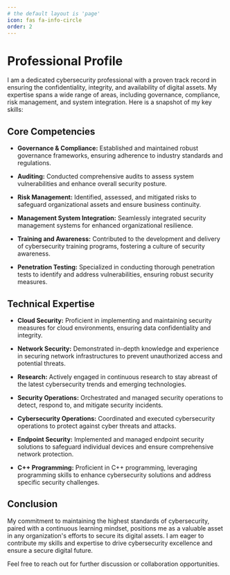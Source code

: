 ```yaml
---
# the default layout is 'page'
icon: fas fa-info-circle
order: 2
---
```

# Professional Profile

I am a dedicated cybersecurity professional with a proven track record in ensuring the confidentiality, integrity, and availability of digital assets. My expertise spans a wide range of areas, including governance, compliance, risk management, and system integration. Here is a snapshot of my key skills:

## Core Competencies

- **Governance & Compliance:** Established and maintained robust governance frameworks, ensuring adherence to industry standards and regulations.

- **Auditing:** Conducted comprehensive audits to assess system vulnerabilities and enhance overall security posture.

- **Risk Management:** Identified, assessed, and mitigated risks to safeguard organizational assets and ensure business continuity.

- **Management System Integration:** Seamlessly integrated security management systems for enhanced organizational resilience.

- **Training and Awareness:** Contributed to the development and delivery of cybersecurity training programs, fostering a culture of security awareness.

- **Penetration Testing:** Specialized in conducting thorough penetration tests to identify and address vulnerabilities, ensuring robust security measures.

## Technical Expertise

- **Cloud Security:** Proficient in implementing and maintaining security measures for cloud environments, ensuring data confidentiality and integrity.

- **Network Security:** Demonstrated in-depth knowledge and experience in securing network infrastructures to prevent unauthorized access and potential threats.

- **Research:** Actively engaged in continuous research to stay abreast of the latest cybersecurity trends and emerging technologies.

- **Security Operations:** Orchestrated and managed security operations to detect, respond to, and mitigate security incidents.

- **Cybersecurity Operations:** Coordinated and executed cybersecurity operations to protect against cyber threats and attacks.

- **Endpoint Security:** Implemented and managed endpoint security solutions to safeguard individual devices and ensure comprehensive network protection.

- **C++ Programming:** Proficient in C++ programming, leveraging programming skills to enhance cybersecurity solutions and address specific security challenges.

## Conclusion

My commitment to maintaining the highest standards of cybersecurity, paired with a continuous learning mindset, positions me as a valuable asset in any organization's efforts to secure its digital assets. I am eager to contribute my skills and expertise to drive cybersecurity excellence and ensure a secure digital future.

Feel free to reach out for further discussion or collaboration opportunities.
